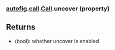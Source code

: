 ### [autofig](autofig.md).[call](autofig.call.md).[Call](autofig.call.Call.md).uncover (property)




Returns
---------
* (bool): whether uncover is enabled


